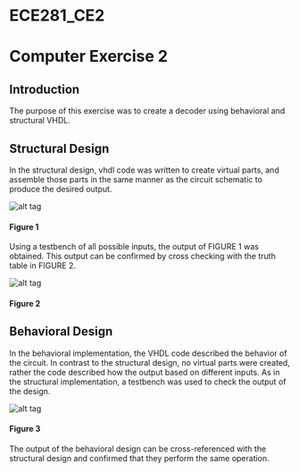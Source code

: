 ECE281_CE2
==========

# Computer Exercise 2

## Introduction

The purpose of this exercise was to create a decoder using behavioral and structural VHDL. 

## Structural Design

In the structural design, vhdl code was written to create virtual parts, and assemble those parts in the same manner as the circuit schematic to produce the desired output.

![alt tag](https://raw2.github.com/seanbapty/ECE281_CE2/master/StructuralTestbenchOutput.JPG)
#### Figure 1

Using a testbench of all possible inputs, the output of FIGURE 1 was obtained. This output can be confirmed by cross checking with the truth table in FIGURE 2.

![alt tag](https://raw2.github.com/seanbapty/ECE281_CE2/master/truthtable.JPG)
#### Figure 2

## Behavioral Design

In the behavioral implementation, the VHDL code described the behavior of the circuit. In contrast to the structural design, no virtual parts were created, rather the code described how the output based on different inputs. As in the structural implementation, a testbench was used to check the output of the design.

![alt tag](https://raw2.github.com/seanbapty/ECE281_CE2/master/BehavioralTestbenchOutput.JPG)
#### Figure 3

The output of the behavioral design can be cross-referenced with the structural design and confirmed that they perform the same operation.
